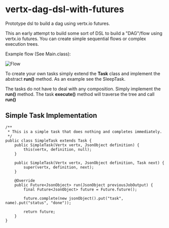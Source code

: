 # vertx-dag-dsl-with-futures
Prototype dsl to build a dag using vertx.io futures.

This an early attempt to build some sort of DSL to build a "DAG"/flow using vertx.io futures. You can create simple sequential flows or complex execution trees.

Example flow (See Main.class):

![Flow](
https://raw.githubusercontent.com/javadevmtl/vertx-dag-dsl-with-futures/master/flow.png)

To create your own tasks simply extend the **Task** class and implement the abstract **run()** method. As an example see the SleepTask.

The tasks do not have to deal with any composition. Simply implement the **run()** method. The task **execute()** method will traverse the tree and call **run()**

## Simple Task Implementation

```
/**
 * This is a simple task that does nothing and completes immediately.
 */
public class SimpleTask extends Task {
    public SimpleTask(Vertx vertx, JsonObject definition) {
        this(vertx, definition, null);
    }

    public SimpleTask(Vertx vertx, JsonObject definition, Task next) {
        super(vertx, definition, next);
    }

    @Override
    public Future<JsonObject> run(JsonObject previousJobOutput) {
        final Future<JsonObject> future = Future.future();

        future.complete(new jsonObject().put("task", name).put("status", "done"));

        return future;
    }
}
```
